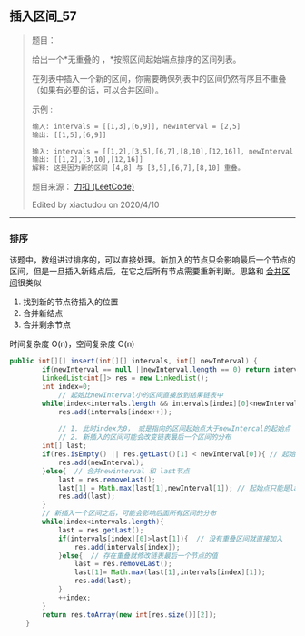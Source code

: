 ## 插入区间_57

> 题目：
>
> 给出一个*无重叠的 ，*按照区间起始端点排序的区间列表。
>
> 在列表中插入一个新的区间，你需要确保列表中的区间仍然有序且不重叠（如果有必要的话，可以合并区间）。
>
> 示例 :
>
> ```txt
> 输入: intervals = [[1,3],[6,9]], newInterval = [2,5]
> 输出: [[1,5],[6,9]]
> 
> 输入: intervals = [[1,2],[3,5],[6,7],[8,10],[12,16]], newInterval = [4,8]
> 输出: [[1,2],[3,10],[12,16]]
> 解释: 这是因为新的区间 [4,8] 与 [3,5],[6,7],[8,10] 重叠。
> ```
>
> 题目来源： [力扣 (LeetCode)](https://leetcode-cn.com/problems/insert-interval)
>
> Edited by xiaotudou on 2020/4/10

----

### 排序

该题中，数组进过排序的，可以直接处理。新加入的节点只会影响最后一个节点的区间，但是一旦插入新结点后，在它之后所有节点需要重新判断。思路和 [合并区间](https://leetcode-cn.com/problems/merge-intervals/)很类似

1. 找到新的节点待插入的位置 
2. 合并新结点 
3. 合并剩余节点

时间复杂度 O(n)，空间复杂度 O(n)

```java
public int[][] insert(int[][] intervals, int[] newInterval) {
        if(newInterval == null ||newInterval.length == 0) return intervals;
        LinkedList<int[]> res = new LinkedList();
        int index=0;
  			// 起始比newInterval小的区间直接放到结果链表中
        while(index<intervals.length && intervals[index][0]<newInterval[0])
            res.add(intervals[index++]);
        
  			// 1. 此时index为0， 或是指向的区间起始点大于newIntercal的起始点
  			// 2. 新插入的区间可能会改变链表最后一个区间的分布
        int[] last;
        if(res.isEmpty() || res.getLast()[1] < newInterval[0]){ // 起始点没有落在链表最后区间中
            res.add(newInterval);
        }else{  // 合并newinterval 和 last节点
            last = res.removeLast();
            last[1] = Math.max(last[1],newInterval[1]); // 起始点只能是last[0], 结尾取较大的值
            res.add(last);
        }    
        // 新插入一个区间之后，可能会影响后面所有区间的分布
        while(index<intervals.length){
            last = res.getLast();
            if(intervals[index][0]>last[1]){  // 没有重叠区间就直接加入
                res.add(intervals[index]);
            }else{  // 存在重叠就修改链表最后一个节点的值
                last = res.removeLast();
                last[1]= Math.max(last[1],intervals[index][1]);
                res.add(last);
            }
            ++index;
        }
        return res.toArray(new int[res.size()][2]);
    }
```